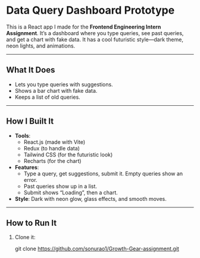 # Data Query Dashboard Prototype

This is a React app I made for the **Frontend Engineering Intern Assignment**. It’s a dashboard where you type queries, see past queries, and get a chart with fake data. It has a cool futuristic style—dark theme, neon lights, and animations.

---

## What It Does
- Lets you type queries with suggestions.
- Shows a bar chart with fake data.
- Keeps a list of old queries.

---

## How I Built It
- **Tools**:
  - React.js (made with Vite)
  - Redux (to handle data)
  - Tailwind CSS (for the futuristic look)
  - Recharts (for the chart)
- **Features**:
  - Type a query, get suggestions, submit it. Empty queries show an error.
  - Past queries show up in a list.
  - Submit shows “Loading”, then a chart.
- **Style**: Dark with neon glow, glass effects, and smooth moves.

---

## How to Run It
1. Clone it:
 
   git clone https://github.com/sonurao1/Growth-Gear-assignment.git
